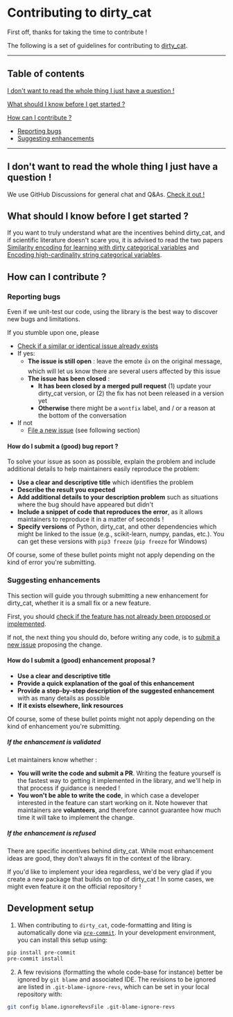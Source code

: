 # Contributing to dirty_cat

First off, thanks for taking the time to contribute !

The following is a set of guidelines for contributing to
[dirty_cat](https://github.com/dirty-cat/dirty_cat).

<hr />

## Table of contents

[I don't want to read the whole thing I just have a question !](#i-dont-want-to-read-the-whole-thing-i-just-have-a-question-)

[What should I know before I get started ?](#what-should-i-know-before-i-get-started-)

[How can I contribute ?](#how-can-i-contribute-)
- [Reporting bugs](#reporting-bugs)
- [Suggesting enhancements](#suggesting-enhancements)

<hr />

## I don't want to read the whole thing I just have a question !

We use GitHub Discussions for general chat and Q&As.
[Check it out !](https://github.com/dirty-cat/dirty_cat/discussions)

## What should I know before I get started ?

If you want to truly understand what are the incentives behind dirty_cat,
and if scientific literature doesn't scare you, it is advised to read
the two papers
[Similarity encoding for learning with dirty categorical variables](https://hal.inria.fr/hal-01806175)
and
[Encoding high-cardinality string categorical variables](https://hal.inria.fr/hal-02171256v4).

## How can I contribute ?

### Reporting bugs

Even if we unit-test our code, using the library is the best way to discover
new bugs and limitations.

If you stumble upon one, please
- [Check if a similar or identical issue already exists](https://github.com/dirty-cat/dirty_cat/issues?q=is%3Aissue)
- If yes:
  - **The issue is still open** : leave the emote :+1: on the original message,
    which will let us know there are several users affected by this issue
  - **The issue has been closed** :
    - **It has been closed by a merged pull request**
      (1) update your dirty_cat version, or
      (2) the fix has not been released in a version yet
    - **Otherwise** there might be a `wontfix` label,
      and / or a reason at the bottom of the conversation
- If not
  - [File a new issue](https://github.com/dirty-cat/dirty_cat/issues/new)
    (see following section)


#### How do I submit a (good) bug report ?

To solve your issue as soon as possible, explain the problem and include
additional details to help maintainers easily reproduce the problem:

- **Use a clear and descriptive title** which identifies the problem
- **Describe the result you expected**
- **Add additional details to your description problem** such as situations
  where the bug should have appeared but didn't
- **Include a snippet of code that reproduces the error**,
  as it allows maintainers to reproduce it in a matter of seconds !
- **Specify versions** of Python, dirty_cat, and other dependencies which might
  be linked to the issue (e.g., scikit-learn, numpy, pandas, etc.).
  You can get these versions with ``pip3 freeze`` (``pip freeze`` for Windows)

Of course, some of these bullet points might not apply depending on the kind
of error you're submitting.

### Suggesting enhancements

This section will guide you through submitting a new enhancement for dirty_cat,
whether it is a small fix or a new feature.

First, you should
[check if the feature has not already been proposed or implemented](https://github.com/dirty-cat/dirty_cat/pulls?q=is%3Apr).

If not, the next thing you should do, before writing any code,
is to [submit a new issue](https://github.com/dirty-cat/dirty_cat/issues/new)
proposing the change.

#### How do I submit a (good) enhancement proposal ?

- **Use a clear and descriptive title**
- **Provide a quick explanation of the goal of this enhancement**
- **Provide a step-by-step description of the suggested enhancement**
  with as many details as possible
- **If it exists elsewhere, link resources**

Of course, some of these bullet points might not apply depending on the kind
of enhancement you're submitting.

##### If the enhancement is validated

Let maintainers know whether :
- **You will write the code and submit a PR**. Writing the feature yourself
  is the fastest way to getting it implemented in the library,
  and we'll help in that process if guidance is needed !
- **You won't be able to write the code**, in which case a developer interested
  in the feature can start working on it. Note however that maintainers are
  **volunteers**, and therefore cannot guarantee how much time it will take
  to implement the change.

##### If the enhancement is refused

There are specific incentives behind dirty_cat. While most enhancement ideas
are good, they don't always fit in the context of the library.

If you'd like to implement your idea regardless, we'd be very glad if you create
a new package that builds on top of dirty_cat !
In some cases, we might even feature it on the official repository !

## Development setup

1. When contributing to `dirty_cat`, code-formatting and liting is automatically done
via [`pre-commit`](https://github.com/pre-commit/pre-commit).
In your development environment, you can install this setup using:

```bash
pip install pre-commit
pre-commit install
```

2. A few revisions (formatting the whole code-base for instance) better be ignored by `git blame` and associated IDE.
The revisions to be ignored are listed in `.git-blame-ignore-revs`, which can be set in your local repository with:
```bash
git config blame.ignoreRevsFile .git-blame-ignore-revs
```
